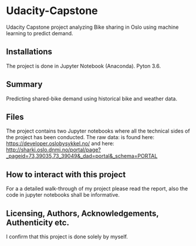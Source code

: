 # Udacity-Capstone

Udacity Capstone project analyzing Bike sharing in Oslo using machine learning to predict demand. 

## Installations
The project is done in Jupyter Notebook (Anaconda).
Pyton 3.6.


## Summary
Predicting shared-bike demand using historical bike and weather data.  

## Files

The project contains two Jupyter notebooks where all the technical sides of the project has been conducted. 
The raw data: is found here: https://developer.oslobysykkel.no/
and here: http://sharki.oslo.dnmi.no/portal/page?_pageid=73,39035,73_39049&_dad=portal&_schema=PORTAL 

## How to interact with this project

For a a detailed walk-through of my project please read the report, also the code in jupyter notebooks shall be informative.

## Licensing, Authors, Acknowledgements, Authenticity  etc.
I confirm that this project is done solely by myself.
